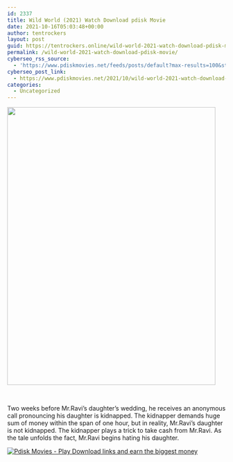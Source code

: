 ```yaml
---
id: 2337
title: Wild World (2021) Watch Download pdisk Movie
date: 2021-10-16T05:03:48+00:00
author: tentrockers
layout: post
guid: https://tentrockers.online/wild-world-2021-watch-download-pdisk-movie/
permalink: /wild-world-2021-watch-download-pdisk-movie/
cyberseo_rss_source:
  - 'https://www.pdiskmovies.net/feeds/posts/default?max-results=100&start-index=101'
cyberseo_post_link:
  - https://www.pdiskmovies.net/2021/10/wild-world-2021-watch-download-pdisk.html
categories:
  - Uncategorized
---
```

<div class="separator">
  <a href="https://1.bp.blogspot.com/-zRC_jMTytog/YV3bJE_2bqI/AAAAAAAAAjE/9Wl3nW6WdUwPsd_cHXu4eHksRIYm5bVKgCLcBGAsYHQ/s1600/df.jpg" imageanchor="1"><img loading="lazy" border="0" data-original-height="1600" data-original-width="1200" height="640" src="https://1.bp.blogspot.com/-zRC_jMTytog/YV3bJE_2bqI/AAAAAAAAAjE/9Wl3nW6WdUwPsd_cHXu4eHksRIYm5bVKgCLcBGAsYHQ/w480-h640/df.jpg" width="480" /></a>
</div>

<span><br /></span>

<div>
  <span>Two weeks before Mr.Ravi&#8217;s daughter&#8217;s wedding, he receives an anonymous call pronouncing his daughter is kidnapped. The kidnapper demands huge sum of money within the span of one hour, but in reality, Mr.Ravi&#8217;s daughter is not kidnapped. The kidnapper plays a trick to take cash from Mr.Ravi. As the tale unfolds the fact, Mr.Ravi begins hating his daughter.</span>
</div>

[![](https://1.bp.blogspot.com/-a93bp85aB6g/YUXjACCiX3I/AAAAAAAAbQE/GHmPI7h0af0tqn6tYzd0cdrDv9Hu9LUSACLcBGAsYHQ/s16000/Play_it_New-removebg-preview.png "Pdisk Movies - Play Download links and earn the biggest money")](https://kofilink.com/1/bnYybWhsMDAwdnh2?dn=1)